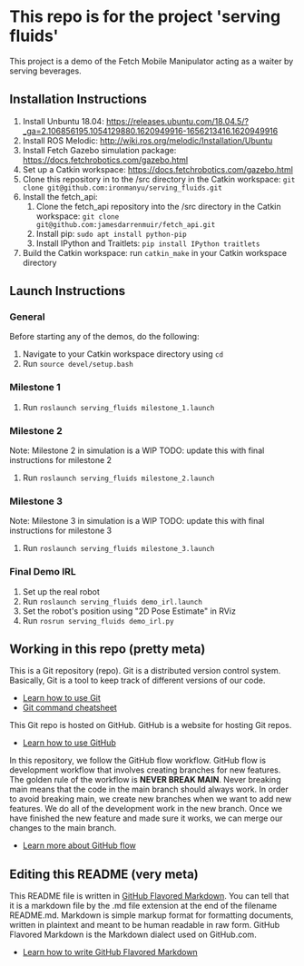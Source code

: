 # This repo is for the project 'serving fluids'
This project is a demo of the Fetch Mobile Manipulator acting as a waiter by serving beverages.

## Installation Instructions
1. Install Unbuntu 18.04: https://releases.ubuntu.com/18.04.5/?_ga=2.106856195.1054129880.1620949916-1656213416.1620949916
2. Install ROS Melodic: http://wiki.ros.org/melodic/Installation/Ubuntu
3. Install Fetch Gazebo simulation package: https://docs.fetchrobotics.com/gazebo.html
4. Set up a Catkin workspace: https://docs.fetchrobotics.com/gazebo.html
5. Clone this repository in to the /src directory in the Catkin workspace: `git clone git@github.com:ironmanyu/serving_fluids.git`
6. Install the fetch_api:
    1. Clone the fetch_api repository into the /src directory in the Catkin workspace: `git clone git@github.com:jamesdarrenmuir/fetch_api.git`
    2. Install pip: `sudo apt install python-pip`
    3. Install IPython and Traitlets: `pip install IPython traitlets`
7. Build the Catkin workspace: run `catkin_make` in your Catkin workspace directory

## Launch Instructions
### General
Before starting any of the demos, do the following:
1. Navigate to your Catkin workspace directory using `cd`
2. Run `source devel/setup.bash`
### Milestone 1
1. Run `roslaunch serving_fluids milestone_1.launch`
### Milestone 2
Note: Milestone 2 in simulation is a WIP
TODO: update this with final instructions for milestone 2
1. Run `roslaunch serving_fluids milestone_2.launch`
### Milestone 3
Note: Milestone 3 in simulation is a WIP
TODO: update this with final instructions for milestone 3
1. Run `roslaunch serving_fluids milestone_3.launch`
### Final Demo IRL
1. Set up the real robot
2. Run `roslaunch serving_fluids demo_irl.launch`
3. Set the robot's position using "2D Pose Estimate" in RViz
4. Run `rosrun serving_fluids demo_irl.py`

## Working in this repo (pretty meta)

This is a Git repository (repo). Git is a distributed version control system. Basically, Git is a tool to keep track of different versions of our code.
* [Learn how to use Git](https://guides.github.com/introduction/git-handbook/)
* [Git command cheatsheet](https://training.github.com/downloads/github-git-cheat-sheet/)

This Git repo is hosted on GitHub. GitHub is a website for hosting Git repos.
* [Learn how to use GitHub](https://guides.github.com/introduction/git-handbook/)

In this repository, we follow the GitHub flow workflow. GitHub flow is development workflow that involves creating branches for new features. The golden rule of the workflow is **NEVER BREAK MAIN**. Never breaking main means that the code in the main branch should always work. In order to avoid breaking main, we create new branches when we want to add new features. We do all of the development work in the new branch. Once we have finished the new feature and made sure it works, we can merge our changes to the main branch.
* [Learn more about GitHub flow](https://guides.github.com/introduction/flow/)

## Editing this README (very meta)
This README file is written in [GitHub Flavored Markdown](https://github.github.com/gfm/). You can tell that it is a markdown file by the .md file extension at the end of the filename README.md. Markdown is simple markup format for formatting documents, written in plaintext and meant to be human readable in raw form. GitHub Flavored Markdown is the Markdown dialect used on GitHub.com.
* [Learn how to write GitHub Flavored Markdown](https://guides.github.com/features/mastering-markdown/)

